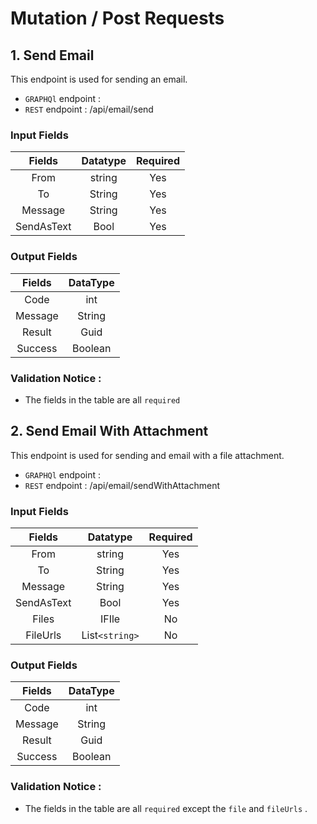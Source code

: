 # Mutation / Post Requests


## 1. Send Email 

This endpoint is used for sending an email.

- `GRAPHQl` endpoint : 
- `REST` endpoint : /api/email/send



### Input Fields

| Fields | Datatype | Required |
| :---: | :---: | :----: |
|From| string | Yes |
|To | String |Yes|
|Message | String | Yes|
|SendAsText|Bool|Yes|



### Output Fields


| Fields | DataType | 
|:---: | :---: |
| Code| int |
| Message | String |
| Result | Guid |
| Success | Boolean |

### Validation Notice :

- The fields in the table are all `required` 



## 2. Send Email With Attachment 

This endpoint is used for sending and email with a file attachment.

- `GRAPHQl` endpoint : 
- `REST` endpoint : /api/email/sendWithAttachment



### Input Fields

| Fields | Datatype | Required |
| :---: | :---: | :----: |
|From| string | Yes |
|To | String |Yes|
|Message | String | Yes|
|SendAsText|Bool|Yes|
|Files| IFIle|No|
|FileUrls| List`<string>`|No|


### Output Fields


| Fields | DataType | 
|:---: | :---: |
| Code| int |
| Message | String |
| Result | Guid |
| Success | Boolean |

### Validation Notice :

- The fields in the table are all `required` except the `file`  and `fileUrls` .

